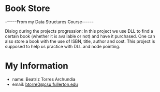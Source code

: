 # Book Store
------From my Data Structures Course------

Dialog during the projects progression:
In this project we use DLL to find a certain book (whether it is available or not) and have
it purchased. One can also store a book with the use of ISBN, title, author and cost.
This project is supposed to help us practice with DLL and node pointing. 

# My Information
* name: Beatriz Torres Archundia
* email: btorre0@csu.fullerton.edu